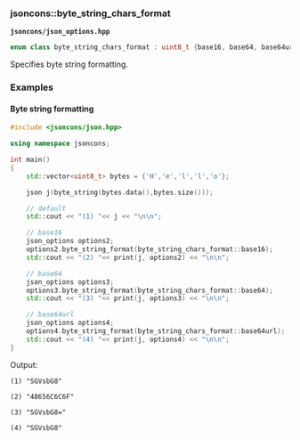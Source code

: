 ### jsoncons::byte_string_chars_format

__`jsoncons/json_options.hpp`__

```c++
enum class byte_string_chars_format : uint8_t {base16, base64, base64url};
```

Specifies byte string formatting. 

### Examples

#### Byte string formatting

```c++
#include <jsoncons/json.hpp>

using namespace jsoncons;

int main()
{
    std::vector<uint8_t> bytes = {'H','e','l','l','o'};

    json j(byte_string(bytes.data(),bytes.size()));

    // default
    std::cout << "(1) "<< j << "\n\n";

    // base16
    json_options options2;
    options2.byte_string_format(byte_string_chars_format::base16);
    std::cout << "(2) "<< print(j, options2) << "\n\n";

    // base64
    json_options options3;
    options3.byte_string_format(byte_string_chars_format::base64);
    std::cout << "(3) "<< print(j, options3) << "\n\n";

    // base64url
    json_options options4;
    options4.byte_string_format(byte_string_chars_format::base64url);
    std::cout << "(4) "<< print(j, options4) << "\n\n";
}
```
Output:
```
(1) "SGVsbG8"

(2) "48656C6C6F"

(3) "SGVsbG8="

(4) "SGVsbG8"
```

